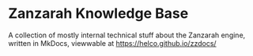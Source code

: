 # Zanzarah Knowledge Base

A collection of mostly internal technical stuff about the Zanzarah engine, written in MkDocs, viewwable at https://helco.github.io/zzdocs/
